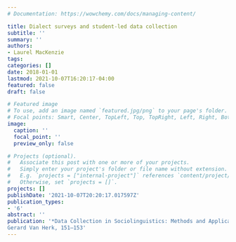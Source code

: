```yaml
---
# Documentation: https://wowchemy.com/docs/managing-content/

title: Dialect surveys and student-led data collection
subtitle: ''
summary: ''
authors:
- Laurel MacKenzie
tags:
categories: []
date: 2018-01-01
lastmod: 2021-10-07T16:20:17-04:00
featured: false
draft: false

# Featured image
# To use, add an image named `featured.jpg/png` to your page's folder.
# Focal points: Smart, Center, TopLeft, Top, TopRight, Left, Right, BottomLeft, Bottom, BottomRight.
image:
  caption: ''
  focal_point: ''
  preview_only: false

# Projects (optional).
#   Associate this post with one or more of your projects.
#   Simply enter your project's folder or file name without extension.
#   E.g. `projects = ["internal-project"]` references `content/project/deep-learning/index.md`.
#   Otherwise, set `projects = []`.
projects: []
publishDate: '2021-10-07T20:20:17.017597Z'
publication_types:
- '6'
abstract: ''
publication: '*Data Collection in Sociolinguistics: Methods and Applications*, ed. Christine Mallinson, Becky Childs and
Gerard Van Herk, 151–153'
---
```

